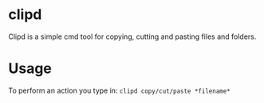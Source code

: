# clipd

Clipd is a simple cmd tool for copying, cutting and pasting files and folders.

# Usage

To perform an action you type in: `clipd copy/cut/paste *filename*`